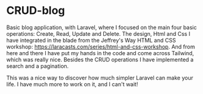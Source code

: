 # CRUD-blog

Basic blog application, with Laravel, where I focused on the main four basic operations: Create, Read, Update and Delete.
The design, Html and Css I have integrated in the blade from the Jeffrey's Way HTML and CSS workshop: https://laracasts.com/series/html-and-css-workshop.
And from here and there I have put my hands in the code and come across Tailwind, which was really nice. 
Besides the CRUD operations I have implemented a search and a pagination. 

This was a nice way to discover how much simpler Laravel can make your life. I have much more to work on it, and I can't wait!

